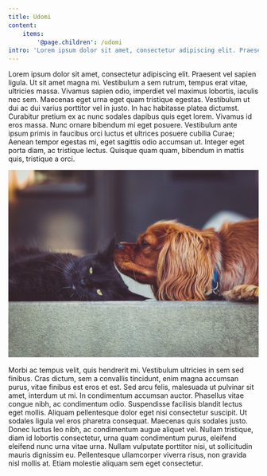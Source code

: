 ```yaml
---
title: Udomi
content:
    items:
        '@page.children': /udomi
intro: 'Lorem ipsum dolor sit amet, consectetur adipiscing elit. Praesent vel sapien ligula. Ut sit amet magna mi. Vestibulum a sem rutrum, tempus erat vitae, ultricies massa. Vivamus sapien odio, imperdiet vel maximus lobortis'
---
```


Lorem ipsum dolor sit amet, consectetur adipiscing elit. Praesent vel sapien ligula. Ut sit amet magna mi. Vestibulum a sem rutrum, tempus erat vitae, ultricies massa. Vivamus sapien odio, imperdiet vel maximus lobortis, iaculis nec sem. Maecenas eget urna eget quam tristique egestas. Vestibulum ut dui ac dui varius porttitor vel in justo. In hac habitasse platea dictumst. Curabitur pretium ex ac nunc sodales dapibus quis eget lorem. Vivamus id eros massa. Nunc ornare bibendum mi eget posuere. Vestibulum ante ipsum primis in faucibus orci luctus et ultrices posuere cubilia Curae; Aenean tempor egestas mi, eget sagittis odio accumsan ut. Integer eget porta diam, ac tristique lectus. Quisque quam quam, bibendum in mattis quis, tristique a orci.

![](/images/pets.jpg)

Morbi ac tempus velit, quis hendrerit mi. Vestibulum ultricies in sem sed finibus. Cras dictum, sem a convallis tincidunt, enim magna accumsan purus, vitae finibus est eros et est. Sed arcu felis, malesuada ut pulvinar sit amet, interdum ut mi. In condimentum accumsan auctor. Phasellus vitae congue nibh, ac condimentum odio. Suspendisse facilisis blandit lectus eget mollis. Aliquam pellentesque dolor eget nisi consectetur suscipit. Ut sodales ligula vel eros pharetra consequat. Maecenas quis sodales justo. Donec luctus leo nibh, ac condimentum augue aliquet vel. Nullam tristique, diam id lobortis consectetur, urna quam condimentum purus, eleifend eleifend nunc urna vitae urna. Nullam vulputate porttitor nisi, ut sollicitudin mauris dignissim eu. Pellentesque ullamcorper viverra risus, non gravida nisl mollis at. Etiam molestie aliquam sem eget consectetur.